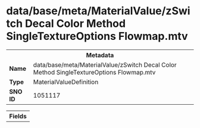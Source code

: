 <h1>data/base/meta/MaterialValue/zSwitch Decal Color Method SingleTextureOptions Flowmap.mtv</h1><table><tr><th colspan="100%">Metadata</th></tr><tr><td><b>Name</b></td><td>data/base/meta/MaterialValue/zSwitch Decal Color Method SingleTextureOptions Flowmap.mtv</td></tr><tr><td><b>Type</b></td><td>MaterialValueDefinition</td></tr><tr><td><b>SNO ID</b></td><td>1051117</td></tr></table>

<table><tr><th colspan="100%">Fields</th></tr></table>

